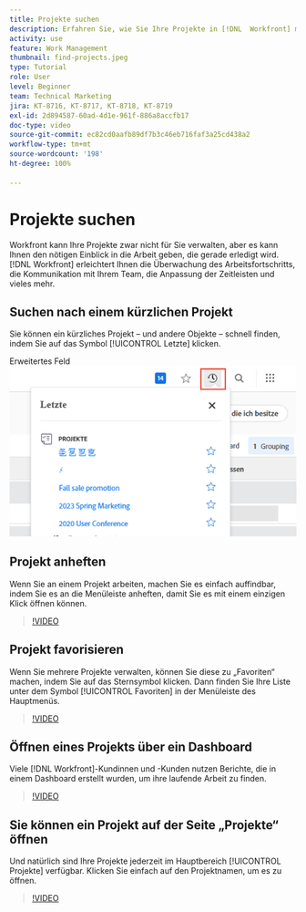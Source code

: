 ```yaml
---
title: Projekte suchen
description: Erfahren Sie, wie Sie Ihre Projekte in [!DNL  Workfront] mit Anheften, Favoriten, Dashboards und der Seite [!UICONTROL Projekte] suchen können.
activity: use
feature: Work Management
thumbnail: find-projects.jpeg
type: Tutorial
role: User
level: Beginner
team: Technical Marketing
jira: KT-8716, KT-8717, KT-8718, KT-8719
exl-id: 2d894587-60ad-4d1e-961f-886a8accfb17
doc-type: video
source-git-commit: ec82cd0aafb89df7b3c46eb716faf3a25cd438a2
workflow-type: tm+mt
source-wordcount: '198'
ht-degree: 100%

---
```


# Projekte suchen

Workfront kann Ihre Projekte zwar nicht für Sie verwalten, aber es kann Ihnen den nötigen Einblick in die Arbeit geben, die gerade erledigt wird. [!DNL Workfront] erleichtert Ihnen die Überwachung des Arbeitsfortschritts, die Kommunikation mit Ihrem Team, die Anpassung der Zeitleisten und vieles mehr.

<!---
In this section, you will learn how to:

Find your projects in [!DNL Workfront]
Make your project visible to stakeholders
Find project communications
Use [!DNL Workfront] features when reviewing the task list to monitor project progress
--->

## Suchen nach einem kürzlichen Projekt

Sie können ein kürzliches Projekt – und andere Objekte – schnell finden, indem Sie auf das Symbol [!UICONTROL Letzte] klicken.

Erweitertes Feld ![[!UICONTROL Status] in Projektkopfzeile](assets/recents.png)

## Projekt anheften

Wenn Sie an einem Projekt arbeiten, machen Sie es einfach auffindbar, indem Sie es an die Menüleiste anheften, damit Sie es mit einem einzigen Klick öffnen können.

>[!VIDEO](https://video.tv.adobe.com/v/335038/?quality=12&learn=on)

## Projekt favorisieren

Wenn Sie mehrere Projekte verwalten, können Sie diese zu „Favoriten“ machen, indem Sie auf das Sternsymbol klicken. Dann finden Sie Ihre Liste unter dem Symbol [!UICONTROL Favoriten] in der Menüleiste des Hauptmenüs.

>[!VIDEO](https://video.tv.adobe.com/v/335039/?quality=12&learn=on)


## Öffnen eines Projekts über ein Dashboard

Viele [!DNL Workfront]-Kundinnen und -Kunden nutzen Berichte, die in einem Dashboard erstellt wurden, um ihre laufende Arbeit zu finden.

>[!VIDEO](https://video.tv.adobe.com/v/335041/?quality=12&learn=on)


## Sie können ein Projekt auf der Seite „Projekte“ öffnen

Und natürlich sind Ihre Projekte jederzeit im Hauptbereich [!UICONTROL Projekte] verfügbar. Klicken Sie einfach auf den Projektnamen, um es zu öffnen.

>[!VIDEO](https://video.tv.adobe.com/v/335040/?quality=12&learn=on)
